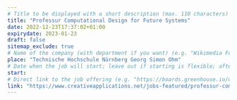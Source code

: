 ```yaml
---
# Title to be displayed with a short description (max. 110 characters)
title: "Professur Computational Design for Future Systems"
date: 2022-12-23T17:37:02+01:00
expirydate: 2023-01-23
draft: false
sitemap_exclude: true
# Name of the company (with department if you want) (e.g. "Wikimedia Foundation, Technology")
place: "Technische Hochschule Nürnberg Georg Simon Ohm"
# Date when the job will start; leave out if starting is flexible; afterwards the listing will disappear (date format "2020-02-02" YYYY-MM-DD)
start: 
# Direct link to the job offering (e.g. "https://boards.greenhouse.io/wikimedia/jobs/2083317?gh_src=fd611a951")
link: "https://www.creativeapplications.net/jobs-featured/professur-computational-design-for-future-systems-at-technische-hochschule-nurnberg-georg-simon-ohm/"
---
```

